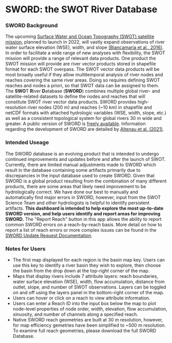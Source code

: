 # SWORD: the SWOT River Database

### SWORD Background 

The upcoming [Surface Water and Ocean Topography (SWOT) satellite mission](https://swot.jpl.nasa.gov/), planned to launch in 2022, will vastly expand observations of river water surface elevation (WSE), width, and slope [(Biancamaria et al., 2016)](https://link.springer.com/chapter/10.1007/978-3-319-32449-4_6). In order to facilitate a wide range of new analyses with flexibility, the SWOT mission will provide a range of relevant data products. One product the SWOT mission will provide are river vector products stored in shapefile format for each SWOT overpass. The SWOT vector data products will be most broadly useful if they allow multitemporal analysis of river nodes and reaches covering the same river areas. Doing so requires defining SWOT reaches and nodes a priori, so that SWOT data can be assigned to them. The **SWO**T **R**iver **D**atabase (**SWORD**) combines multiple global river- and satellite-related datasets to define the nodes and reaches that will constitute SWOT river vector data products. SWORD provides high-resolution river nodes (200 m) and reaches (~10 km) in shapefile and netCDF formats with attached hydrologic variables (WSE, width, slope, etc.) as well as a consistent topological system for global rivers 30 m wide and greater. A public version of SWORD is [freely available](https://zenodo.org/record/3898569). Information regarding the development of SWORD are detailed by [Altenau et al. (2021)](https://agupubs.onlinelibrary.wiley.com/doi/abs/10.1029/2021WR030054). 

### Intended Useage 

The SWORD database is an evolving product that is intended to undergo continued improvements and updates before and after the launch of SWOT. Currently, there are limited manual adjustments made to SWORD which result in the database containing some artifacts primarily due to discrepancies in the input database used to create SWORD. Given that SWORD is a global product resulting from the combination of many different products, there are some areas that likely need improvement to be hydrologically correct. We have done our best to manually and automatically find major errors in SWORD, however, input from the SWOT Science Team and other hydrologists is helpful to identify persistent artifacts. **This dashboard is intended to help explore the most up-to-date SWORD version, and help users identify and report areas for improving SWORD.** The "Report Reach" button in this app allows the ability to report common SWORD errors on a reach-by-reach basis. More detail on how to report a list of reach errors or more complex issues can be found in the [SWORD Update Request Documentation](https://drive.google.com/file/d/15OSrP0HY5HnwpEWh67ObYEWqwsAPSIEv/view?usp=sharing).

### Notes for Users

- The first map displayed for each region is the basin map key. Users can use this key to identify a river basin they wish to explore, then choose the basin from the drop down at the top-right corner of the map. 
- Maps that display rivers include 7 attribute layers: reach boundaries, water surface elevation (WSE), width, flow accumulation, distance from outlet, slope, and number of SWOT observations. Layers can be toggled on and off using the layers panel in the bottom-right corner of the map. 
- Users can hover or click on a reach to view attribute information.
- Users can enter a Reach ID into the input box below the map to plot node-level properties of node order, width, elevation, flow accumulation, sinuosity, and number of channels along a specified reach. 
- Native SWORD reach geometries are built at 30 m resolution, however, for map efficiency gemetries have been simplified to ~500 m resolution. To examine full reach geometries, please download the full SWORD Database.